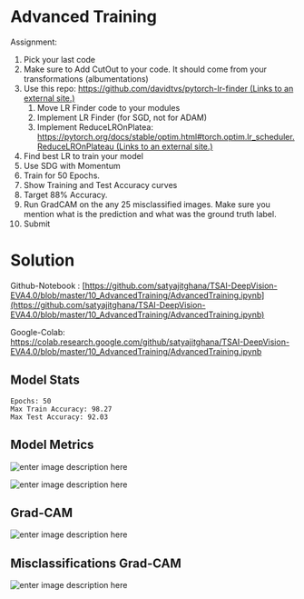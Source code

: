 ﻿# Advanced Training

Assignment:

1.  Pick your last code
2.  Make sure to Add CutOut to your code. It should come from your transformations (albumentations)
3.  Use this repo:  [https://github.com/davidtvs/pytorch-lr-finder (Links to an external site.)](https://github.com/davidtvs/pytorch-lr-finder)
    1.  Move LR Finder code to your modules
    2.  Implement LR Finder (for SGD, not for ADAM)
    3.  Implement ReduceLROnPlatea:  [https://pytorch.org/docs/stable/optim.html#torch.optim.lr_scheduler.ReduceLROnPlateau (Links to an external site.)](https://pytorch.org/docs/stable/optim.html#torch.optim.lr_scheduler.ReduceLROnPlateau)
4.  Find best LR to train your model
5.  Use SDG with Momentum
6.  Train for 50 Epochs.
7.  Show Training and Test Accuracy curves
8.  Target 88% Accuracy.
9.  Run GradCAM on the any 25 misclassified images. Make sure you mention what is the prediction and what was the ground truth label.
10.  Submit

# Solution

Github-Notebook : [https://github.com/satyajitghana/TSAI-DeepVision-EVA4.0/blob/master/10_AdvancedTraining/AdvancedTraining.ipynb](https://github.com/satyajitghana/TSAI-DeepVision-EVA4.0/blob/master/10_AdvancedTraining/AdvancedTraining.ipynb)

Google-Colab: https://colab.research.google.com/github/satyajitghana/TSAI-DeepVision-EVA4.0/blob/master/10_AdvancedTraining/AdvancedTraining.ipynb

## Model Stats

```
Epochs: 50
Max Train Accuracy: 98.27
Max Test Accuracy: 92.03
```


## Model Metrics

![enter image description here](https://github.com/satyajitghana/TSAI-DeepVision-EVA4.0/blob/master/10_AdvancedTraining/metrics_1.png?raw=true)

![enter image description here](https://github.com/satyajitghana/TSAI-DeepVision-EVA4.0/blob/master/10_AdvancedTraining/metrics_2.png?raw=true)

## Grad-CAM

![enter image description here](https://github.com/satyajitghana/TSAI-DeepVision-EVA4.0/blob/master/10_AdvancedTraining/gradcam.png?raw=true)

## Misclassifications Grad-CAM

![enter image description here](https://github.com/satyajitghana/TSAI-DeepVision-EVA4.0/blob/master/10_AdvancedTraining/misclassified_gradcam.png?raw=true)

